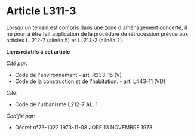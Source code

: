# Article L311-3

Lorsqu'un terrain est compris dans une zone d'aménagement concerté, il ne pourra être fait application de la procédure de
rétrocession prévue aux articles L. 212-7 (alinéa 5) et L. 213-2 (alinéa 2).

**Liens relatifs à cet article**

_Cité par_:

  - Code de l'environnement - art. R333-15 (V)
  - Code de la construction et de l'habitation. - art. L443-11 (VD)

_Cite_:

  - Code de l'urbanisme L212-7 AL. 1

_Codifié par_:

  - Décret n°73-1022 1973-11-08 JORF 13 NOVEMBRE 1973
